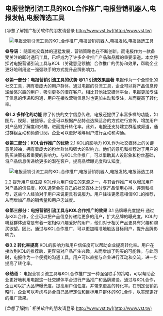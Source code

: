 ## **电报营销引流工具的KOL合作推广,电报营销机器人,电报发帖,电报筛选工具**

[😍想了解推广相关软件的朋友请登录 http://www.vst.tw](http://www.vst.tw)

 <center><img src="https://vst.tw/MP4/tuiguang/png/7.png" alt="电报营销引流工具的KOL合作推广,电报营销机器人,电报发帖,电报筛选工具"></center>

**😄导语：**
随着社交媒体的迅猛发展，营销策略也在不断创新。而电报作为一款备受关注的即时通讯工具，已经成为了许多企业推广产品和品牌的重要渠道。本文将探讨电报营销引流工具与KOL（关键意见领袖）合作推广的优势和效果，帮助企业更好地利用这一强强联手的方式提升品牌影响力。

**😄第一部分：电报营销引流工具的优势**
**😄1.1 引流效果显著**
电报作为一个全球化的社交工具，拥有着庞大的用户群体。通过电报的引流工具，企业可以将产品信息传递给感兴趣的用户，吸引更多的潜在客户。相比其他社交媒体平台，电报更加专注于信息的传递和沟通，用户在接收营销信息时也更加主动和专注，从而提高了转化率。

**😄1.2 多样化的功能**
除了传统的文字信息传递，电报还提供了丰富多样的功能，如图片、视频、链接等。企业可以根据产品特点选择适合的方式进行宣传，增加用户对产品的了解度和兴趣，进而提升转化率。此外，电报还支持建立群组或频道，通过群组互动和频道订阅，企业可以更好地与用户进行互动和沟通。

**😄第二部分：KOL合作推广的优势**
2.1 KOL的影响力
KOL作为社交媒体上的关键意见领袖，拥有着庞大的粉丝群体和强大的影响力。他们的意见和推荐对于用户的购买决策有着重要的影响力。与KOL合作推广，可以借助其人设形象和粉丝基础，将产品信息传递给更多的潜在客户，提高品牌曝光度和认知度。

 <center><img src="https://vst.tw/MP4/tuiguang/png/5.png" alt="电报营销引流工具的KOL合作推广,电报营销机器人,电报发帖,电报筛选工具"></center>

2.2 提升用户信任度
KOL作为用户信任的来源之一，与其合作推广可以增加用户对产品的信任度。KOL通常会在自己的社交媒体上分享产品使用心得、评测和推荐，这些个人经验对于用户来说更具有说服力。用户往往更愿意相信KOL的推荐，从而增加产品的销售量和用户忠诚度。

**😄第三部分：电报营销引流工具与KOL合作推广的效果**
3.1 品牌曝光度提升
通过与KOL合作，企业可以把产品信息传递给更多的用户，扩大品牌的曝光度。KOL的粉丝群体通常是有着一定相似兴趣爱好的用户，他们对于相关产品更具有兴趣和购买欲望。因此，通过与KOL合作推广，可以更加精准地触达目标用户，提升品牌影响力。

**😄3.2 转化率提高**
KOL的影响力和用户信任度可以帮助企业提高转化率。用户在接收到KOL的推荐后，更容易对产品产生兴趣，从而增加了购买的可能性。与此同时，电报作为一个便捷的沟通工具，用户可以直接与企业进行互动和交流，进一步提高了转化率。

**😄结语：**
电报营销引流工具与KOL合作推广是一种强强联手的策略，可以帮助企业更好地利用电报这一社交媒体平台进行产品推广和品牌建设。通过与KOL合作，企业可以扩大品牌曝光度，提高用户信任度，并带来更高的转化率。在制定营销策略时，企业可以考虑与适合自己品牌定位和目标用户群体的KOL合作，以实现更好的推广效果。

[😍想了解推广相关软件的朋友请登录 http://www.vst.tw](http://www.vst.tw)




